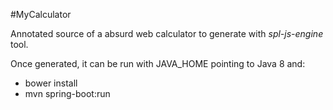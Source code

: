 #MyCalculator

Annotated source of a absurd web calculator to generate with *spl-js-engine* tool.

Once generated, it can be run with JAVA_HOME pointing to Java 8 and:

* bower install
* mvn spring-boot:run
